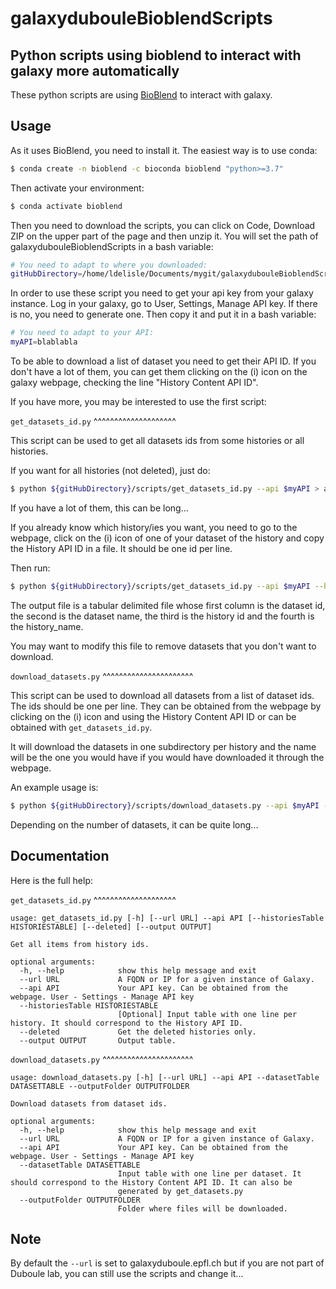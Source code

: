 galaxydubouleBioblendScripts
============================

Python scripts using bioblend to interact with galaxy more automatically
------------------------------------------------------------------------

These python scripts are using [BioBlend](https://bioblend.readthedocs.io/) to interact with galaxy.

Usage
-----

As it uses BioBlend, you need to install it. The easiest way is to use conda:

```bash
$ conda create -n bioblend -c bioconda bioblend "python>=3.7"
```

Then activate your environment:

```bash
$ conda activate bioblend
```

Then you need to download the scripts, you can click on Code, Download ZIP on the upper part of the page and then unzip it. You will set the path of galaxydubouleBioblendScripts in a bash variable:
```bash
# You need to adapt to where you downloaded:
gitHubDirectory=/home/ldelisle/Documents/mygit/galaxydubouleBioblendScripts/
```

In order to use these script you need to get your api key from your galaxy instance.
Log in your galaxy, go to User, Settings, Manage API key. If there is no, you need to generate one. Then copy it and put it in a bash variable:

```bash
# You need to adapt to your API:
myAPI=blablabla
```

To be able to download a list of dataset you need to get their API ID. If you don't have a lot of them, you can get them clicking on the (i) icon on the galaxy webpage, checking the line "History Content API ID".


If you have more, you may be interested to use the first script:

`get_datasets_id.py`
^^^^^^^^^^^^^^^^^^^^

This script can be used to get all datasets ids from some histories or all histories.

If you want for all histories (not deleted), just do:

```bash
$ python ${gitHubDirectory}/scripts/get_datasets_id.py --api $myAPI > all_my_datasets.txt
```

If you have a lot of them, this can be long...

If you already know which history/ies you want, you need to go to the webpage, click on the (i) icon of one of your dataset of the history and copy the History API ID in a file. It should be one id per line.

Then run:

```bash
$ python ${gitHubDirectory}/scripts/get_datasets_id.py --api $myAPI --historiesTable my_histories.txt > my_datasets_in_my_histories.txt
```

The output file is a tabular delimited file whose first column is the dataset id, the second is the dataset name, the third is the history id and the fourth is the history_name.

You may want to modify this file to remove datasets that you don't want to download.


`download_datasets.py`
^^^^^^^^^^^^^^^^^^^^^^

This script can be used to download all datasets from a list of dataset ids.
The ids should be one per line. They can be obtained from the webpage by clicking on the (i) icon and using the History Content API ID or can be obtained with `get_datasets_id.py`.

It will download the datasets in one subdirectory per history and the name will be the one you would have if you would have downloaded it through the webpage.

An example usage is:

```bash
$ python ${gitHubDirectory}/scripts/download_datasets.py --api $myAPI --datasetTable my_histories.txt --outputFolder my_downloads/
```

Depending on the number of datasets, it can be quite long...

Documentation
-------------

Here is the full help:

`get_datasets_id.py`
^^^^^^^^^^^^^^^^^^^^

```text
usage: get_datasets_id.py [-h] [--url URL] --api API [--historiesTable HISTORIESTABLE] [--deleted] [--output OUTPUT]

Get all items from history ids.

optional arguments:
  -h, --help            show this help message and exit
  --url URL             A FQDN or IP for a given instance of Galaxy.
  --api API             Your API key. Can be obtained from the webpage. User - Settings - Manage API key
  --historiesTable HISTORIESTABLE
                        [Optional] Input table with one line per history. It should correspond to the History API ID.
  --deleted             Get the deleted histories only.
  --output OUTPUT       Output table.
```

`download_datasets.py`
^^^^^^^^^^^^^^^^^^^^^^

``` text
usage: download_datasets.py [-h] [--url URL] --api API --datasetTable DATASETTABLE --outputFolder OUTPUTFOLDER

Download datasets from dataset ids.

optional arguments:
  -h, --help            show this help message and exit
  --url URL             A FQDN or IP for a given instance of Galaxy.
  --api API             Your API key. Can be obtained from the webpage. User - Settings - Manage API key
  --datasetTable DATASETTABLE
                        Input table with one line per dataset. It should correspond to the History Content API ID. It can also be
                        generated by get_datasets.py
  --outputFolder OUTPUTFOLDER
                        Folder where files will be downloaded.
```

Note
----

By default the `--url` is set to galaxyduboule.epfl.ch but if you are not part of Duboule lab, you can still use the scripts and change it...
